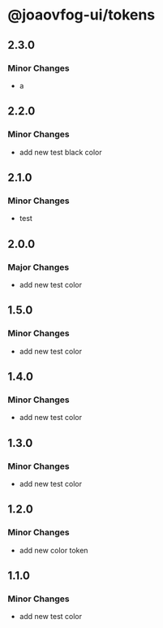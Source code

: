 # @joaovfog-ui/tokens

## 2.3.0

### Minor Changes

- a

## 2.2.0

### Minor Changes

- add new test black color

## 2.1.0

### Minor Changes

- test

## 2.0.0

### Major Changes

- add new test color

## 1.5.0

### Minor Changes

- add new test color

## 1.4.0

### Minor Changes

- add new test color

## 1.3.0

### Minor Changes

- add new test color

## 1.2.0

### Minor Changes

- add new color token

## 1.1.0

### Minor Changes

- add new test color
